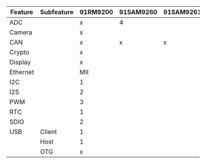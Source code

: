 
| Feature | Subfeature | 91RM9200 | 91SAM9260 | 91SAM9261 | 91SAM9263 | 91SAM9XE | 91SAM9N12 | 91SAM9R | 91SAM9G |
| ------ | ------ | ------ | ------ | ------ | ------ | ------ | ------ | ------ | ------ |
| ADC | | x | 4 |
| Camera | | x |
| CAN | | x | x | x |
| Crypto | | x |
| Display | | x |
| Ethernet | | MII |
| I2C | | 1 |
| I2S | | 2 |
| PWM | | 3 |
| RTC | | 1 |
| SDIO | | 2 |
| USB | Client | 1|
| | Host | 1 |
| | OTG | x |
